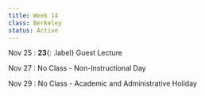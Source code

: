 ```yaml
---
title: Week 14
class: Berkeley
status: Active
---
```


Nov 25
: **23**{: .label} Guest Lecture

Nov 27
: No Class - Non-Instructional Day

Nov 29
: No Class - Academic and Administrative Holiday